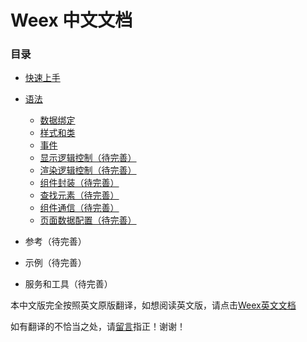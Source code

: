 # Weex 中文文档

### 目录

* [快速上手](/tutorial.md)
* [语法](/syntax.md)

  * [数据绑定](/data_binding.md)
  * [样式和类](/style_class.md)
  * [事件](/events.md)
  * [显示逻辑控制（待完善）](/display_logic_control.md)
  * [渲染逻辑控制（待完善）](/render_logic_control.md)
  * [组件封装（待完善）](/component_composed.md)
  * [查找元素（待完善）](/find_element.md)
  * [组件通信（待完善）](/communications.md)
  * [页面数据配置（待完善）](/config.md)

* 参考（待完善）

* 示例（待完善）

* 服务和工具（待完善）


本中文版完全按照英文原版翻译，如想阅读英文版，请点击[Weex英文文档](http://alibaba.github.io/weex/doc/)

如有翻译的不恰当之处，请[留言](https://github.com/kabulore/weex-cn/issues/1#issue-184762434)指正！谢谢！

